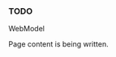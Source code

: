 ﻿<properties
	pageTitle="Web model"
    pageName="webmodel"
    parentPageId="18371"
/>

<h3>TODO</h3>
WebModel

<p>Page content is being written.</p>
